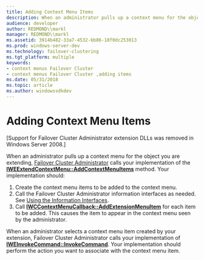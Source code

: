 ```yaml
---
title: Adding Context Menu Items
description: When an administrator pulls up a context menu for the object you are extending, Failover Cluster Administrator calls your implementation of the IWEExtendContextMenu AddContextMenuItems method.
audience: developer
author: REDMOND\\markl
manager: REDMOND\\markl
ms.assetid: 3914b482-33a7-4532-bb86-18f0dc253013
ms.prod: windows-server-dev
ms.technology: failover-clustering
ms.tgt_platform: multiple
keywords:
- context menus Failover Cluster
- context menus Failover Cluster ,adding items
ms.date: 05/31/2018
ms.topic: article
ms.author: windowssdkdev
---
```


# Adding Context Menu Items

\[Support for Failover Cluster Administrator extension DLLs was removed in Windows Server 2008.\]

When an administrator pulls up a context menu for the object you are extending, [Failover Cluster Administrator](cluster-administrator.md) calls your implementation of the [**IWEExtendContextMenu::AddContextMenuItems**](/windows/previous-versions/cluadmex/nf-cluadmex-iweextendcontextmenu-addcontextmenuitems?branch=master) method. Your implementation should:

1.  Create the context menu items to be added to the context menu.
2.  Call the Failover Cluster Administrator information interfaces as needed. See [Using the Information Interfaces](using-the-information-interfaces.md).
3.  Call [**IWCContextMenuCallback::AddExtensionMenuItem**](/windows/previous-versions/cluadmex/nf-cluadmex-iwccontextmenucallback-addextensionmenuitem?branch=master) for each item to be added. This causes the item to appear in the context menu seen by the administrator.

When an administrator selects a context menu item created by your extension, Failover Cluster Administrator calls your implementation of [**IWEInvokeCommand::InvokeCommand**](/windows/previous-versions/cluadmex/nf-cluadmex-iweinvokecommand-invokecommand?branch=master). Your implementation should perform the action you want to associate with the context menu item.

 

 




